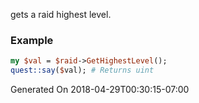 gets a raid highest level.
### Example

```perl
my $val = $raid->GetHighestLevel();
quest::say($val); # Returns uint
```


Generated On 2018-04-29T00:30:15-07:00